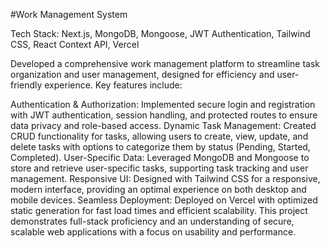 #Work Management System

Tech Stack: Next.js, MongoDB, Mongoose, JWT Authentication, Tailwind CSS, React Context API, Vercel

Developed a comprehensive work management platform to streamline task organization and user management, designed for efficiency and user-friendly experience. Key features include:

Authentication & Authorization: Implemented secure login and registration with JWT authentication, session handling, and protected routes to ensure data privacy and role-based access.
Dynamic Task Management: Created CRUD functionality for tasks, allowing users to create, view, update, and delete tasks with options to categorize them by status (Pending, Started, Completed).
User-Specific Data: Leveraged MongoDB and Mongoose to store and retrieve user-specific tasks, supporting task tracking and user management.
Responsive UI: Designed with Tailwind CSS for a responsive, modern interface, providing an optimal experience on both desktop and mobile devices.
Seamless Deployment: Deployed on Vercel with optimized static generation for fast load times and efficient scalability.
This project demonstrates full-stack proficiency and an understanding of secure, scalable web applications with a focus on usability and performance.
